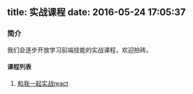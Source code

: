 title: 实战课程
date: 2016-05-24 17:05:37
---
### 简介

我们会逐步开放学习前端技能的实战课程，欢迎拍砖。


#### 课程列表

1.	[和我一起实战react](2016/05/23/follow-react-lesson/)
